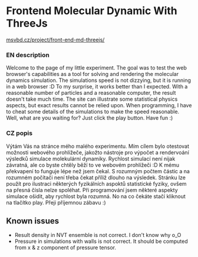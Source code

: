 # Frontend Molecular Dynamic With ThreeJs

[msvbd.cz/project/front-end-md-threejs/](https://msvbd.cz/project/front-end-md-threejs/)

### EN description
Welcome to the page of my little experiment. The goal was to test the web browser's capabilities as a tool for solving and rendering the molecular dynamics simulation. The simulations speed is not dizzying, but it is running in a web browser :D To my surprise, it works better than I expected. With a reasonable number of particles and a reasonable computer, the result doesn't take much time. The site can illustrate some statistical physics aspects, but exact results cannot be relied upon. When programming, I have to cheat some details of the simulations to make the speed reasonable. Well, what are you waiting for? Just click the play button. Have fun :)

### CZ popis
Výtám Vás na stránce mého malého experimentu. Mím cílem bylo otestovat možnosti webového prohlížeče, jakožto nástroje pro výpočet a rendervoání výsledků simulace molekulární dynamiky. Rychlost simulací není nijak závratná, ale co byste chtěly běží to ve webovém prohlížeči :D K mému překvapení to funguje lépe než jsem čekal. S rozumným počtem částic a na rozumném počítači není třeba čekat příliž dlouho na výsledek. Stránku lze použít pro ilustraci některých fyzikálních aspoktů statistické fyziky, ovšem na přesná čísla nelze spoléhat. Při programování jsem některé aspekty simulace ošidit, aby rychlost byla rozumná. No na co čekáte stačí kliknout na tlačítko play. Přeji příjemnou zábavu :)


## Known issues
- Result density in NVT ensemble is not correct. I don't know why o_O
- Pressure in simulations with walls is not correct. It should be computed from x & z component of pressure tensor.
